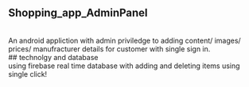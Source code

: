 ## Shopping_app_AdminPanel
<br>
An android appliction with admin priviledge  to adding content/ images/ prices/ manufracturer details for customer with single sign in.
<br>
## technolgy and database
<br>
using firebase real time database with adding and deleting items using single click!
